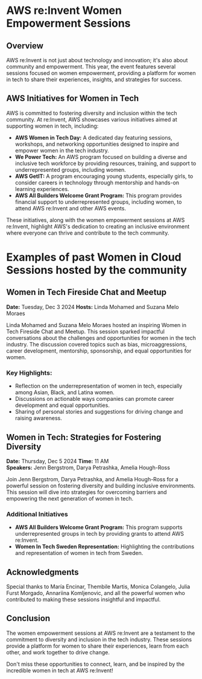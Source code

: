 # AWS re:Invent Women Empowerment Sessions

## Overview
AWS re:Invent is not just about technology and innovation; it's also about community and empowerment. This year, the event features several sessions focused on women empowerment, providing a platform for women in tech to share their experiences, insights, and strategies for success.

## AWS Initiatives for Women in Tech
AWS is committed to fostering diversity and inclusion within the tech community. At re:Invent, AWS showcases various initiatives aimed at supporting women in tech, including:

- **AWS Women in Tech Day:** A dedicated day featuring sessions, workshops, and networking opportunities designed to inspire and empower women in the tech industry.
- **We Power Tech:** An AWS program focused on building a diverse and inclusive tech workforce by providing resources, training, and support to underrepresented groups, including women.
- **AWS GetIT:** A program encouraging young students, especially girls, to consider careers in technology through mentorship and hands-on learning experiences.
- **AWS All Builders Welcome Grant Program:** This program provides financial support to underrepresented groups, including women, to attend AWS re:Invent and other AWS events.

These initiatives, along with the women empowerment sessions at AWS re:Invent, highlight AWS's dedication to creating an inclusive environment where everyone can thrive and contribute to the tech community.

# Examples of past Women in Cloud Sessions hosted by the community

## Women in Tech Fireside Chat and Meetup
**Date:** Tuesday, Dec 3 2024
**Hosts:** Linda Mohamed and Suzana Melo Moraes

Linda Mohamed and Suzana Melo Moraes hosted an inspiring Women in Tech Fireside Chat and Meetup. This session sparked impactful conversations about the challenges and opportunities for women in the tech industry. The discussion covered topics such as bias, microaggressions, career development, mentorship, sponsorship, and equal opportunities for women.

### Key Highlights:
- Reflection on the underrepresentation of women in tech, especially among Asian, Black, and Latina women.
- Discussions on actionable ways companies can promote career development and equal opportunities.
- Sharing of personal stories and suggestions for driving change and raising awareness.

## Women in Tech: Strategies for Fostering Diversity
**Date:** Thursday, Dec 5 2024
**Time:** 11 AM  
**Speakers:** Jenn Bergstrom, Darya Petrashka, Amelia Hough-Ross

Join Jenn Bergstrom, Darya Petrashka, and Amelia Hough-Ross for a powerful session on fostering diversity and building inclusive environments. This session will dive into strategies for overcoming barriers and empowering the next generation of women in tech.

### Additional Initiatives
- **AWS All Builders Welcome Grant Program:** This program supports underrepresented groups in tech by providing grants to attend AWS re:Invent.
- **Women In Tech Sweden Representation:** Highlighting the contributions and representation of women in tech from Sweden.

## Acknowledgments
Special thanks to María Encinar, Thembile Martis, Monica Colangelo, Julia Furst Morgado, Annariina Komljenovic, and all the powerful women who contributed to making these sessions insightful and impactful.

## Conclusion
The women empowerment sessions at AWS re:Invent are a testament to the commitment to diversity and inclusion in the tech industry. These sessions provide a platform for women to share their experiences, learn from each other, and work together to drive change.

Don't miss these opportunities to connect, learn, and be inspired by the incredible women in tech at AWS re:Invent!
